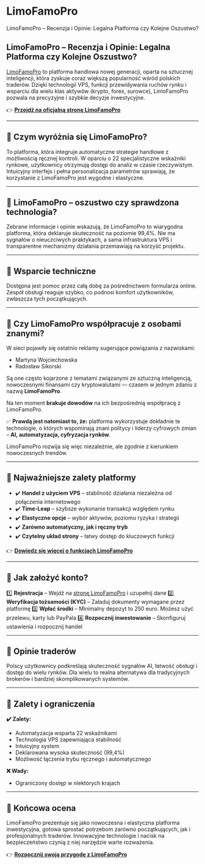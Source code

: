 # LimoFamoPro
LimoFamoPro – Recenzja i Opinie: Legalna Platforma czy Kolejne Oszustwo?
## LimoFamoPro – Recenzja i Opinie: Legalna Platforma czy Kolejne Oszustwo?

[LimoFamoPro](https://limofamopro.pl) to platforma handlowa nowej generacji, oparta na sztucznej inteligencji, która zyskuje coraz większą popularność wśród polskich traderów. Dzięki technologii VPS, funkcji przewidywania ruchów rynku i wsparciu dla wielu klas aktywów (krypto, forex, surowce), LimoFamoPro pozwala na precyzyjne i szybkie decyzje inwestycyjne.

👉 **[Przejdź na oficjalną stronę LimoFamoPro](https://limofamopro.pl)**

---

## 📌 Czym wyróżnia się LimoFamoPro?

To platforma, która integruje automatyczne strategie handlowe z możliwością ręcznej kontroli. W oparciu o 22 specjalistyczne wskaźniki rynkowe, użytkownicy otrzymują dostęp do analiz w czasie rzeczywistym. Intuicyjny interfejs i pełna personalizacja parametrów sprawiają, że korzystanie z LimoFamoPro jest wygodne i elastyczne.

---

## 📌 LimoFamoPro – oszustwo czy sprawdzona technologia?

Zebrane informacje i opinie wskazują, że LimoFamoPro to wiarygodna platforma, która deklaruje skuteczność na poziomie 99,4%. Nie ma sygnałów o nieuczciwych praktykach, a sama infrastruktura VPS i transparentne mechanizmy działania przemawiają na korzyść projektu.

---

## 📌 Wsparcie techniczne

Dostępna jest pomoc przez całą dobę za pośrednictwem formularza online. Zespół obsługi reaguje szybko, co podnosi komfort użytkowników, zwłaszcza tych początkujących.

---

## 📌 Czy LimoFamoPro współpracuje z osobami znanymi?

W sieci pojawiły się ostatnio reklamy sugerujące powiązania z nazwiskami:

- Martyna Wojciechowska
- Radosław Sikorski

Są one często kojarzone z tematami związanymi ze sztuczną inteligencją, nowoczesnymi finansami czy kryptowalutami — czasem w jednym zdaniu z nazwą **LimoFamoPro**.

Na ten moment **brakuje dowodów** na ich bezpośrednią współpracę z LimoFamoPro.

✅ **Prawdą jest natomiast to, że:** platforma wykorzystuje dokładnie te technologie, o których wspominają znani politycy i liderzy cyfrowych zmian – **AI, automatyzacja, cyfryzacja rynków**.

LimoFamoPro rozwija się więc niezależnie, ale zgodnie z kierunkiem nowoczesnych trendów.

---

## 📌 Najważniejsze zalety platformy

- ✔️ **Handel z użyciem VPS** – stabilność działania niezależna od połączenia internetowego
- ✔️ **Time-Leap** – szybsze wykonanie transakcji względem rynku
- ✔️ **Elastyczne opcje** – wybór aktywów, poziomu ryzyka i strategii
- ✔️ **Zarówno automatyczny, jak i ręczny tryb**
- ✔️ **Czytelny układ strony** – łatwy dostęp do kluczowych funkcji

👉 **[Dowiedz się więcej o funkcjach LimoFamoPro](https://limofamopro.pl)**

---

## 📌 Jak założyć konto?

1️⃣ **Rejestracja** – Wejdź na [stronę LimoFamoPro](https://limofamopro.pl) i uzupełnij dane
2️⃣ **Weryfikacja tożsamości (KYC)** – Załaduj dokumenty wymagane przez platformę
3️⃣ **Wpłać środki** – Minimalny depozyt to 250 euro. Możesz użyć przelewu, karty lub PayPala
4️⃣ **Rozpocznij inwestowanie** – Skonfiguruj ustawienia i rozpocznij handel

---

## 📌 Opinie traderów

Polscy użytkownicy podkreślają skuteczność sygnałów AI, łatwość obsługi i dostęp do wielu rynków. Dla wielu to realna alternatywa dla tradycyjnych brokerów i bardziej skomplikowanych systemów.

---

## 📌 Zalety i ograniczenia

**✔️ Zalety:**
- Automatyzacja wsparta 22 wskaźnikami
- Technologia VPS zapewniająca stabilność
- Intuicyjny system
- Deklarowana wysoka skuteczność (99,4%)
- Możliwość łączenia trybu ręcznego i automatycznego

**❌ Wady:**
- Ograniczony dostęp w niektórych krajach

---

## 📌 Końcowa ocena

LimoFamoPro prezentuje się jako nowoczesna i elastyczna platforma inwestycyjna, gotowa sprostać potrzebom zarówno początkujących, jak i profesjonalnych traderów. Innowacyjne technologie i nacisk na bezpieczeństwo czynią z niej narzędzie warte rozważenia.

👉 **[Rozpocznij swoją przygodę z LimoFamoPro](https://limofamopro.pl)**
